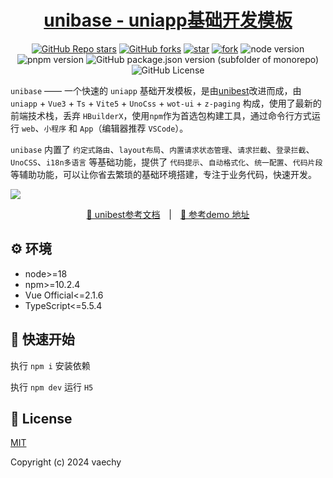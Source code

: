 <!-- <p align="center">
  <a href="https://github.com/vaechy/unibase-template">
    <img width="160" src="./src/static/logo.svg">
  </a>
</p> -->

<h1 align="center">
  <a href="https://github.com/vaechy/unibase-template" target="_blank">unibase - uniapp基础开发模板</a>
</h1>

<div align="center">

[![GitHub Repo stars](https://img.shields.io/github/stars/vaechy/unibase-template?style=flat&logo=github)](https://github.com/vaechy/unibase-template)
[![GitHub forks](https://img.shields.io/github/forks/vaechy/unibase-template?style=flat&logo=github)](https://github.com/vaechy/unibase-template)
[![star](https://gitee.com/vaechy/unibase-template/badge/star.svg?theme=dark)](https://gitee.com/vaechy/unibase-template)
[![fork](https://gitee.com/vaechy/unibase-template/badge/fork.svg?theme=dark)](https://gitee.com/vaechy/unibase-template/members)
![node version](https://img.shields.io/badge/node-%3E%3D18-green)
![pnpm version](https://img.shields.io/badge/npm-%3E%3D10.24-green)
![GitHub package.json version (subfolder of monorepo)](https://img.shields.io/github/package-json/v/vaechy/unibase-template)
![GitHub License](https://img.shields.io/github/license/vaechy/unibase-template)

</div>

`unibase` —— 一个快速的 `uniapp` 基础开发模板，是由[unibest](https://github.com/codercup2/unibest)改进而成，由 `uniapp` + `Vue3` + `Ts` + `Vite5` + `UnoCss` + `wot-ui` + `z-paging` 构成，使用了最新的前端技术栈，丢弃 `HBuilderX`，使用`npm`作为首选包构建工具，通过命令行方式运行 `web`、`小程序` 和 `App`（编辑器推荐 `VSCode`）。

`unibase` 内置了 `约定式路由`、`layout布局`、`内置请求状态管理`、`请求拦截`、`登录拦截`、`UnoCSS`、`i18n多语言` 等基础功能，提供了 `代码提示`、`自动格式化`、`统一配置`、`代码片段` 等辅助功能，可以让你省去繁琐的基础环境搭建，专注于业务代码，快速开发。

![](https://raw.githubusercontent.com/andreasbm/readme/master/screenshots/lines/rainbow.png)

<p align="center">
  <a href="https://codercup2.github.io/unibest-docs/" target="_blank">📖 unibest参考文档</a>
  <span style="margin:0 10px;">|</span>
  <a href="https://codercup2.github.io/hello-unibest/" target="_blank">📱 参考demo 地址</a>
</p>

## ⚙️ 环境

- node>=18
- npm>=10.2.4
- Vue Official<=2.1.6
- TypeScript<=5.5.4

## &#x1F4C2; 快速开始

执行 `npm i` 安装依赖

执行 `npm dev` 运行 `H5`

## 📄 License

[MIT](https://opensource.org/license/mit/)

Copyright (c) 2024 vaechy
